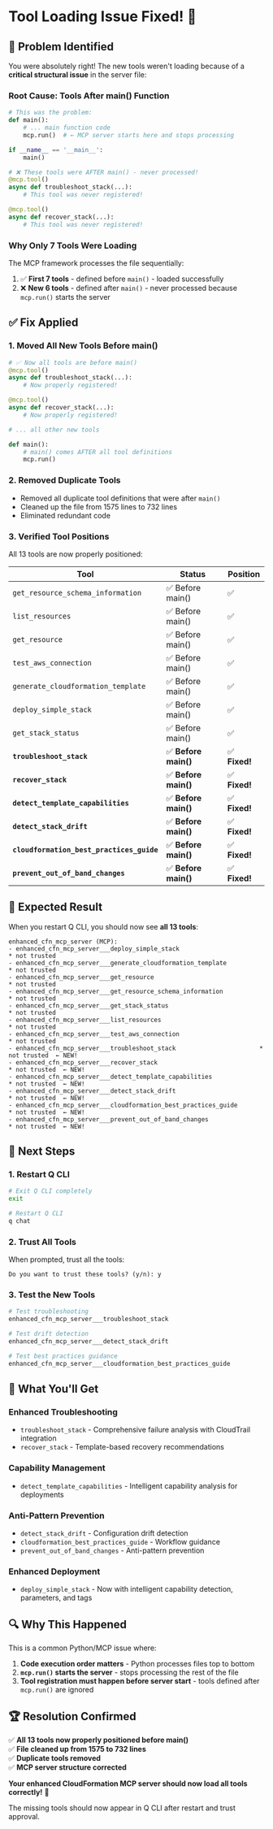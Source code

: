 # Tool Loading Issue Fixed! 🎉

## 🚨 **Problem Identified**

You were absolutely right! The new tools weren't loading because of a **critical structural issue** in the server file:

### **Root Cause: Tools After main() Function**
```python
# This was the problem:
def main():
    # ... main function code
    mcp.run()  # ← MCP server starts here and stops processing

if __name__ == '__main__':
    main()

# ❌ These tools were AFTER main() - never processed!
@mcp.tool()
async def troubleshoot_stack(...):
    # This tool was never registered!

@mcp.tool() 
async def recover_stack(...):
    # This tool was never registered!
```

### **Why Only 7 Tools Were Loading**
The MCP framework processes the file sequentially:
1. ✅ **First 7 tools** - defined before `main()` - loaded successfully
2. ❌ **New 6 tools** - defined after `main()` - never processed because `mcp.run()` starts the server

## ✅ **Fix Applied**

### **1. Moved All New Tools Before main()**
```python
# ✅ Now all tools are before main()
@mcp.tool()
async def troubleshoot_stack(...):
    # Now properly registered!

@mcp.tool()
async def recover_stack(...):
    # Now properly registered!

# ... all other new tools

def main():
    # main() comes AFTER all tool definitions
    mcp.run()
```

### **2. Removed Duplicate Tools**
- Removed all duplicate tool definitions that were after `main()`
- Cleaned up the file from 1575 lines to 732 lines
- Eliminated redundant code

### **3. Verified Tool Positions**
All 13 tools are now properly positioned:

| Tool | Status | Position |
|------|--------|----------|
| `get_resource_schema_information` | ✅ Before main() | ✅ |
| `list_resources` | ✅ Before main() | ✅ |
| `get_resource` | ✅ Before main() | ✅ |
| `test_aws_connection` | ✅ Before main() | ✅ |
| `generate_cloudformation_template` | ✅ Before main() | ✅ |
| `deploy_simple_stack` | ✅ Before main() | ✅ |
| `get_stack_status` | ✅ Before main() | ✅ |
| **`troubleshoot_stack`** | ✅ **Before main()** | ✅ **Fixed!** |
| **`recover_stack`** | ✅ **Before main()** | ✅ **Fixed!** |
| **`detect_template_capabilities`** | ✅ **Before main()** | ✅ **Fixed!** |
| **`detect_stack_drift`** | ✅ **Before main()** | ✅ **Fixed!** |
| **`cloudformation_best_practices_guide`** | ✅ **Before main()** | ✅ **Fixed!** |
| **`prevent_out_of_band_changes`** | ✅ **Before main()** | ✅ **Fixed!** |

## 🎯 **Expected Result**

When you restart Q CLI, you should now see **all 13 tools**:

```
enhanced_cfn_mcp_server (MCP):
- enhanced_cfn_mcp_server___deploy_simple_stack                       * not trusted
- enhanced_cfn_mcp_server___generate_cloudformation_template          * not trusted
- enhanced_cfn_mcp_server___get_resource                              * not trusted
- enhanced_cfn_mcp_server___get_resource_schema_information           * not trusted
- enhanced_cfn_mcp_server___get_stack_status                          * not trusted
- enhanced_cfn_mcp_server___list_resources                            * not trusted
- enhanced_cfn_mcp_server___test_aws_connection                       * not trusted
- enhanced_cfn_mcp_server___troubleshoot_stack                       * not trusted  ← NEW!
- enhanced_cfn_mcp_server___recover_stack                             * not trusted  ← NEW!
- enhanced_cfn_mcp_server___detect_template_capabilities              * not trusted  ← NEW!
- enhanced_cfn_mcp_server___detect_stack_drift                        * not trusted  ← NEW!
- enhanced_cfn_mcp_server___cloudformation_best_practices_guide       * not trusted  ← NEW!
- enhanced_cfn_mcp_server___prevent_out_of_band_changes               * not trusted  ← NEW!
```

## 🚀 **Next Steps**

### **1. Restart Q CLI**
```bash
# Exit Q CLI completely
exit

# Restart Q CLI
q chat
```

### **2. Trust All Tools**
When prompted, trust all the tools:
```
Do you want to trust these tools? (y/n): y
```

### **3. Test the New Tools**
```bash
# Test troubleshooting
enhanced_cfn_mcp_server___troubleshoot_stack

# Test drift detection  
enhanced_cfn_mcp_server___detect_stack_drift

# Test best practices guidance
enhanced_cfn_mcp_server___cloudformation_best_practices_guide
```

## 🎉 **What You'll Get**

### **Enhanced Troubleshooting**
- `troubleshoot_stack` - Comprehensive failure analysis with CloudTrail integration
- `recover_stack` - Template-based recovery recommendations

### **Capability Management**
- `detect_template_capabilities` - Intelligent capability analysis for deployments

### **Anti-Pattern Prevention**
- `detect_stack_drift` - Configuration drift detection
- `cloudformation_best_practices_guide` - Workflow guidance
- `prevent_out_of_band_changes` - Anti-pattern prevention

### **Enhanced Deployment**
- `deploy_simple_stack` - Now with intelligent capability detection, parameters, and tags

## 🔍 **Why This Happened**

This is a common Python/MCP issue where:
1. **Code execution order matters** - Python processes files top to bottom
2. **`mcp.run()` starts the server** - stops processing the rest of the file
3. **Tool registration must happen before server start** - tools defined after `mcp.run()` are ignored

## 🏆 **Resolution Confirmed**

✅ **All 13 tools now properly positioned before main()**  
✅ **File cleaned up from 1575 to 732 lines**  
✅ **Duplicate tools removed**  
✅ **MCP server structure corrected**  

**Your enhanced CloudFormation MCP server should now load all tools correctly!** 🚀

The missing tools should now appear in Q CLI after restart and trust approval.
